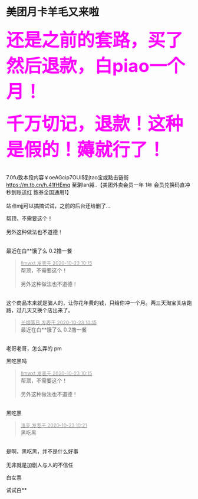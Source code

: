 # 美团月卡羊毛又来啦


<strong><font color="Magenta"><font size="7">还是之前的套路，买了然后退款，白piao一个月！</font></font></strong><br />
<br />
<strong><font color="Magenta"><font size="7">千万切记，退款！这种是假的！薅就行了！</font></font></strong><br />
<br />
<br />
7.0fu致本段内容￥oeAGcip7OUI$到tao宝或點击链街 https://m.tb.cn/h.41fHEmq 至瀏lan嘂..【美团外卖会员一年 1年 会员兑换码直冲秒到账送红 鉋券全国通用1】<br />
<br />
站点mjj可以搞搞试试，之前的后台还给删了...<br />


帮顶，不需要这个！<br />
<br />
另外这种做法也不道德！<br />
<br />
<img src="static/image/smiley/default/sad.gif" smilieid="2" border="0" alt="" /><img src="static/image/smiley/default/sad.gif" smilieid="2" border="0" alt="" /><img src="static/image/smiley/default/sad.gif" smilieid="2" border="0" alt="" />

最近在白**饿了么 0.2撸一餐

<div class="quote"><blockquote><font size="2"><a href="https://www.hostloc.com/forum.php?mod=redirect&amp;goto=findpost&amp;pid=9339777&amp;ptid=757502" target="_blank"><font color="#999999">llmwxt 发表于 2020-10-23 10:15</font></a></font><br />
帮顶，不需要这个！<br />
<br />
另外这种做法也不道德！</blockquote></div><br />
这个商品本来就是骗人的，让你花年费的钱，只给你冲一个月。两三天淘宝关店跑路，过几天又换个店出来了。

<div class="quote"><blockquote><font size="2"><a href="https://www.hostloc.com/forum.php?mod=redirect&amp;goto=findpost&amp;pid=9339778&amp;ptid=757502" target="_blank"><font color="#999999">长烟落日 发表于 2020-10-23 10:15</font></a></font><br />
最近在白**饿了么 0.2撸一餐</blockquote></div><br />
老哥老哥，怎么弄的 pm

黑吃黑吗<img src="static/image/smiley/default/lol.gif" smilieid="12" border="0" alt="" />

<div class="quote"><blockquote><font size="2"><a href="https://www.hostloc.com/forum.php?mod=redirect&amp;goto=findpost&amp;pid=9339777&amp;ptid=757502" target="_blank"><font color="#999999">llmwxt 发表于 2020-10-23 10:15</font></a></font><br />
帮顶，不需要这个！<br />
<br />
另外这种做法也不道德！</blockquote></div><br />
黑吃黑

<div class="quote"><blockquote><font size="2"><a href="https://www.hostloc.com/forum.php?mod=redirect&amp;goto=findpost&amp;pid=9339824&amp;ptid=757502" target="_blank"><font color="#999999">洛克 发表于 2020-10-23 10:21</font></a></font><br />
黑吃黑</blockquote></div><br />
是啊，黑吃黑，并不是什么好事<br />
<br />
无非就是加剧人与人的不信任

白女票

试试白**
